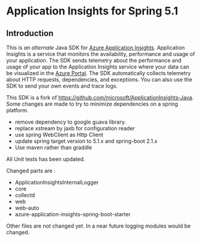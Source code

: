 # Application Insights for Spring 5.1


## Introduction

This is *an alternate* Java SDK for [Azure Application Insights](https://azure.microsoft.com/en-us/services/application-insights/). Application Insights is a service that monitors the availability, performance and usage of your application. The SDK sends telemetry about the performance and usage of your app to the Application Insights service where your data can be visualized in the [Azure Portal](https://portal.azure.com). The SDK automatically collects telemetry about HTTP requests, dependencies, and exceptions. You can also use the SDK to send your own events and trace logs.

This SDK is a fork of https://github.com/microsoft/ApplicationInsights-Java.  
Some changes are made to try to minimize dependencies on a spring platform.

* remove dependency to google guava library.  
* replace xstream by jaxb for configuration reader
* use spring WebClient as Http Client
* update spring target version to 5.1.x and spring-boot 2.1.x
* Use maven rather than graddle

All Unit tests has been updated.

Changed parts are :

* ApplicationInsightsInternalLogger
* core
* collectd
* web
* web-auto
* azure-application-insights-spring-boot-starter

Other files are not changed yet. In a near future logging modules would be changed.

